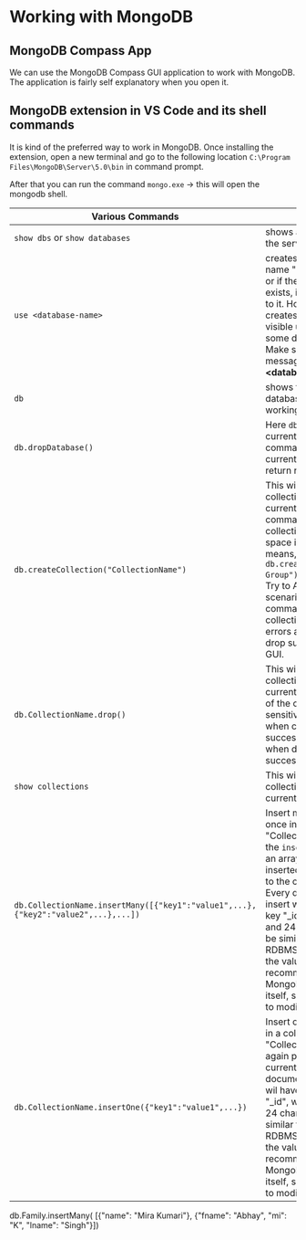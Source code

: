 # Working with MongoDB

## MongoDB Compass App

We can use the MongoDB Compass GUI application to work with MongoDB. The application is fairly self explanatory when you open it.

## MongoDB extension in VS Code and its shell commands

It is kind of the preferred way to work in MongoDB. Once installing the extension, open a new terminal and go to the following location `C:\Program Files\MongoDB\Server\5.0\bin` in command prompt.

After that you can run the command `mongo.exe` -> this will open the mongodb shell.

| Various Commands                                                                  | Details                                                                                                                                                                                                                                                                                                                                                                                                                                                             |
| --------------------------------------------------------------------------------- | ------------------------------------------------------------------------------------------------------------------------------------------------------------------------------------------------------------------------------------------------------------------------------------------------------------------------------------------------------------------------------------------------------------------------------------------------------------------- |
| `show dbs` or `show databases`                                                    | shows all the databases in the server                                                                                                                                                                                                                                                                                                                                                                                                                               |
| `use <database-name>`                                                             | creates a Database with name "\<database-name\>" or if the database already exists, it simply switches to it. However, the newly creates DB will not be visible unless you insert some document inside it. Make sure you see the message **"switched to db \<database-name\>"**                                                                                                                                                                                     |
| `db`                                                                              | shows the current database you are using or working space DB                                                                                                                                                                                                                                                                                                                                                                                                        |
| `db.dropDatabase()`                                                               | Here `db` refers to the current database. So this command will drop the current database and return result like `{"ok":1}`                                                                                                                                                                                                                                                                                                                                          |
| `db.createCollection("CollectionName")`                                           | This will create a new collection inside the current `db`. **Note**, This commands also allows the collection names to have space in between. This means, `db.createCollection("Peer Group")` is also valid. But Try to Avoid such a scenarios as drop commands to such collections may give some errors and you will need to drop such collections from GUI.                                                                                                       |
| `db.CollectionName.drop()`                                                        | This will drop the collection inside the current `db`. **Note**, the name of the collection is case sensitive. It returns `true` when collection is deleted successfully and `false` when deletion not successful.                                                                                                                                                                                                                                                  |
| `show collections`                                                                | This will show the list of collections inside the current `db`                                                                                                                                                                                                                                                                                                                                                                                                      |
| `db.CollectionName.insertMany([{"key1":"value1",...},{"key2":"value2",...},...])` | Insert many documents at once in a collection "CollectionName". **Note**, the `insertMany()` will taken an array of elements to be inserted. `db` again points to to the current active DB. Every document that we insert wil have a unique key "\_id", which is unique and 24 characters. It will be similar to primary key in RDBMS. We can change the value of \_id but it is not recommended as MongoDB provides it by itself, so we don't needed to modify it. |
| `db.CollectionName.insertOne({"key1":"value1",...})`                              | Insert only one document in a collection "CollectionName". `db` again points to to the current active DB. Every document that we insert wil have a unique key "\_id", which is unique and 24 characters. It will be similar to primary key in RDBMS. We can change the value of \_id but it is not recommended as MongoDB provides it by itself, so we don't needed to modify it.                                                                                   |

db.Family.insertMany(
[{"name": "Mira Kumari"},
{"fname": "Abhay", "mi": "K", "lname": "Singh"}])
